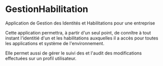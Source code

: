 # GestionHabilitation
Application de Gestion des Identités et Habilitations pour une entreprise

Cette application permettra, à partir d'un seul point, de connître à tout instant l'identitié d'un et les habilitations auxquelles il a accès pour toutes les applications et système de l'environnement.

Elle permet aussi de gérer le suivi des et l'audit des modifications effectuées sur un profil utilisateur.
